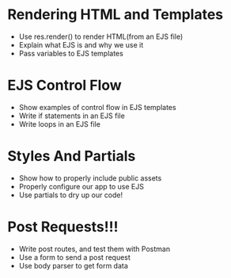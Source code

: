 # Rendering HTML and Templates

* Use res.render() to render HTML(from an EJS file)
* Explain what EJS is and why we use it
* Pass variables to EJS templates


# EJS Control Flow

* Show examples of control flow in EJS templates
* Write if statements in an EJS file
* Write loops in an EJS file

# Styles And Partials

* Show how to properly include public assets
* Properly configure our app to use EJS
* Use partials to dry up our code!



# Post Requests!!!

* Write post routes, and test them with Postman
* Use a form to send a post request
* Use body parser to get form data
